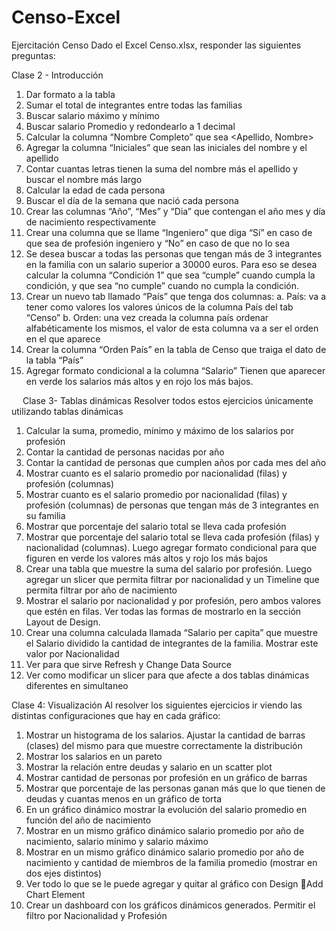 # Censo-Excel
Ejercitación Censo
Dado el Excel Censo.xlsx, responder las siguientes preguntas:

Clase 2 - Introducción
1.	Dar formato a la tabla
2.	Sumar el total de integrantes entre todas las familias
3.	Buscar salario máximo y mínimo
4.	Buscar salario Promedio y redondearlo a 1 decimal
5.	Calcular la columna “Nombre Completo” que sea <Apellido, Nombre>
6.	Agregar la columna “Iniciales” que sean las iniciales del nombre y el apellido
7.	Contar cuantas letras tienen la suma del nombre más el apellido y buscar el nombre más largo
8.	Calcular la edad de cada persona
9.	Buscar el día de la semana que nació cada persona
10.	Crear las columnas “Año”, “Mes” y “Dia” que contengan el año mes y día de nacimiento respectivamente
11.	Crear una columna que se llame “Ingeniero” que diga “Sí” en caso de que sea de profesión ingeniero y “No” en caso de que no lo sea
12.	Se desea buscar a todas las personas que tengan más de 3 integrantes en la familia con un salario superior a 30000 euros. Para eso se desea calcular la columna “Condición 1” que sea “cumple” cuando cumpla la condición, y que sea “no cumple” cuando no cumpla la condición.
13.	Crear un nuevo tab llamado “País” que tenga dos columnas:
a.	País: va a tener como valores los valores únicos de la columna País del tab “Censo”
b.	Orden: una vez creada la columna país ordenar alfabéticamente los mismos, el valor de esta columna va a ser el orden en el que aparece
14.	Crear la columna “Orden País” en la tabla de Censo que traiga el dato de la tabla “País”
15.	Agregar formato condicional a la columna “Salario” Tienen que aparecer en verde los salarios más altos y en rojo los más bajos.

 
Clase 3- Tablas dinámicas
Resolver todos estos ejercicios únicamente utilizando tablas dinámicas
1.	Calcular la suma, promedio, mínimo y máximo de los salarios por profesión
2.	Contar la cantidad de personas nacidas por año
3.	Contar la cantidad de personas que cumplen años por cada mes del año
4.	Mostrar cuanto es el salario promedio por nacionalidad (filas) y profesión (columnas)
5.	Mostrar cuanto es el salario promedio por nacionalidad (filas) y profesión (columnas) de personas que tengan más de 3 integrantes en su familia
6.	Mostrar que porcentaje del salario total se lleva cada profesión
7.	Mostrar que porcentaje del salario total se lleva cada profesión (filas) y nacionalidad (columnas). Luego agregar formato condicional para que figuren en verde los valores más altos y rojo los más bajos
8.	Crear una tabla que muestre la suma del salario por profesión. Luego agregar un slicer que permita filtrar por nacionalidad y un Timeline que permita filtrar por año de nacimiento
9.	Mostrar el salario por nacionalidad y por profesión, pero ambos valores que estén en filas. Ver todas las formas de mostrarlo en la sección Layout de Design. 
10.	Crear una columna calculada llamada “Salario per capita” que muestre el Salario dividido la cantidad de integrantes de la familia. Mostrar este valor por Nacionalidad
11.	Ver para que sirve Refresh y Change Data Source
12.	Ver como modificar un slicer para que afecte a dos tablas dinámicas diferentes en simultaneo

 
Clase 4: Visualización
Al resolver los siguientes ejercicios ir viendo las distintas configuraciones que hay en cada gráfico:
1.	Mostrar un histograma de los salarios. Ajustar la cantidad de barras (clases) del mismo para que muestre correctamente la distribución
2.	Mostrar los salarios en un pareto
3.	Mostrar la relación entre deudas y salario en un scatter plot
4.	Mostrar cantidad de personas por profesión en un gráfico de barras
5.	Mostrar que porcentaje de las personas ganan más que lo que tienen de deudas y cuantas menos en un gráfico de torta
6.	En un gráfico dinámico mostrar la evolución del salario promedio en función del año de nacimiento
7.	Mostrar en un mismo gráfico dinámico salario promedio por año de nacimiento, salario mínimo y salario máximo
8.	Mostrar en un mismo gráfico dinámico salario promedio por año de nacimiento y cantidad de miembros de la familia promedio (mostrar en dos ejes distintos)
9.	Ver todo lo que se le puede agregar y quitar al gráfico con Design Add Chart Element
10.	Crear un dashboard con los gráficos dinámicos generados. Permitir el filtro por Nacionalidad y Profesión

